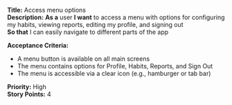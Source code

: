**Title:** Access menu options <br>
**Description:** **As a** user **I want** to access a menu with options for configuring my habits, viewing reports, editing my profile, and signing out  
**So that** I can easily navigate to different parts of the app  

**Acceptance Criteria:**
- A menu button is available on all main screens  
- The menu contains options for Profile, Habits, Reports, and Sign Out  
- The menu is accessible via a clear icon (e.g., hamburger or tab bar)  

**Priority:** High  
**Story Points:** 4 
